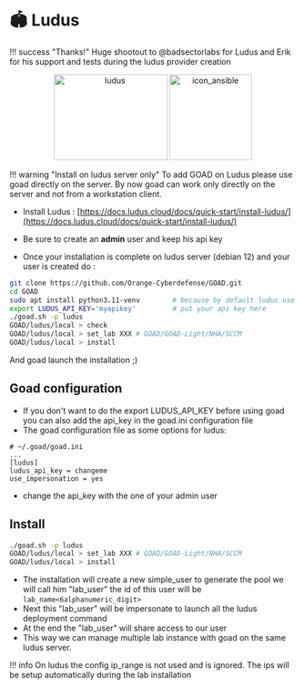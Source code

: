 # 🏟️ Ludus

!!! success "Thanks!"
    Huge shootout to @badsectorlabs for Ludus and Erik for his support and tests during the ludus provider creation

<div align="center">
  <img alt="ludus" width="200" height="150" src="./../img/icon_ludus.png">
  <img alt="icon_ansible" width="145"  height="150" src="./../img/icon_ansible.png">
</div>

!!! warning "Install on ludus server only"
    To add GOAD on Ludus please use goad directly on the server.
    By now goad can work only directly on the server and not from a workstation client.

- Install Ludus : [https://docs.ludus.cloud/docs/quick-start/install-ludus/](https://docs.ludus.cloud/docs/quick-start/install-ludus/)

- Be sure to create an **admin** user and keep his api key
- Once your installation is complete on ludus server (debian 12) and your user is created do :

```bash
git clone https://github.com/Orange-Cyberdefense/GOAD.git
cd GOAD
sudo apt install python3.11-venv        # because by default ludus use debian 12 with python3.11
export LUDUS_API_KEY='myapikey'         # put your api key here
./goad.sh -p ludus
GOAD/ludus/local > check
GOAD/ludus/local > set_lab XXX # GOAD/GOAD-Light/NHA/SCCM
GOAD/ludus/local > install
```

And goad launch the installation ;)

## Goad configuration

- If you don't want to do the export LUDUS_API_KEY before using goad you can also add the api_key in the goad.ini configuration file
- The goad configuration file as some options for ludus:

```
# ~/.goad/goad.ini
...
[ludus]
ludus_api_key = changeme
use_impersonation = yes
```

- change the api_key with the one of your admin user

## Install

```bash
./goad.sh -p ludus
GOAD/ludus/local > set_lab XXX # GOAD/GOAD-Light/NHA/SCCM
GOAD/ludus/local > install
```

- The installation will create a new simple_user to generate the pool we will call him "lab_user" the id of this user will be `lab_name<6alphanumeric_digit>`
- Next this "lab_user" will be impersonate to launch all the ludus deployment command
- At the end the "lab_user" will share access to our user
- This way we can manage multiple lab instance with goad on the same ludus server.

!!! info
    On ludus the config ip_range is not used and is ignored. The ips will be setup automatically during the lab installation